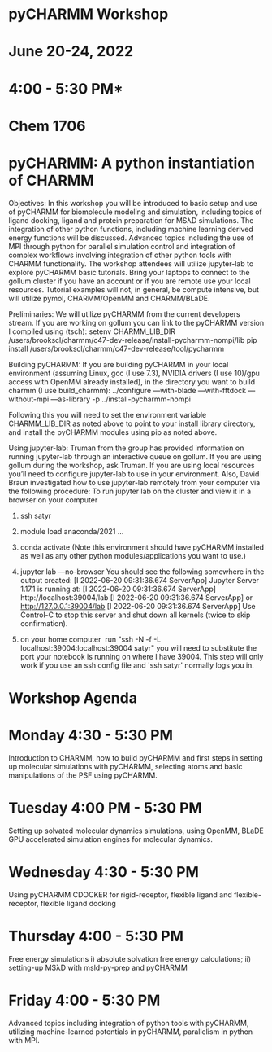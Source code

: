 # pyCHARMM Workshop
# June 20-24, 2022
# 4:00 - 5:30 PM*
# Chem 1706

# pyCHARMM: A python instantiation of CHARMM

Objectives: In this workshop you will be introduced to basic setup and use of pyCHARMM for biomolecule modeling and simulation, including topics of ligand docking, ligand and protein preparation for MSλD simulations. The integration of other python functions, including machine learning derived energy functions will be discussed. Advanced topics including the use of MPI through python for parallel simulation control and integration of complex workflows involving integration of other python tools with CHARMM functionality. The workshop attendees will utilize jupyter-lab to explore pyCHARMM basic tutorials. Bring your laptops to connect to the gollum cluster if you have an account or if you are remote use your local resources. Tutorial examples will not, in general, be compute intensive, but will utilize pymol, CHARMM/OpenMM and CHARMM/BLaDE.

Preliminaries: We will utilize pyCHARMM from the current developers stream. If you are working on gollum you can link to the pyCHARMM version I compiled using (tsch):
setenv CHARMM_LIB_DIR /users/brookscl/charmm/c47-dev-release/install-pycharmm-nompi/lib
pip install /users/brookscl/charmm/c47-dev-release/tool/pycharmm

Building pyCHARMM: If you are building pyCHARMM in your local environment (assuming Linux, gcc (I use 7.3), NVIDIA drivers (I use 10)/gpu access with OpenMM already installed), in the directory you want to build charmm (I use build_charmm):
../configure —with-blade —with-fftdock —without-mpi —as-library -p ../install-pycharmm-nompi

Following this you will need to set the environment variable CHARMM_LIB_DIR as noted above to point to your install library directory, and install the pyCHARMM modules using pip as noted above.

Using jupyter-lab: Truman from the group has provided information on running jupyter-lab through an interactive queue on gollum. If you are using gollum during the workshop, ask Truman. If you are using local resources you’ll need to configure jupyter-lab to use in your environment. Also, David Braun investigated how to use jupyter-lab remotely from your computer via the following procedure:
To run jupyter lab on the cluster and view it in a browser on your computer

1) ssh satyr
2) module load anaconda/2021 ...
3) conda activate <your virtual env>
(Note this environment should have pyCHARMM installed as well as any other python modules/applications you want to use.)
4) jupyter lab —no-browser
You should see the following somewhere in the output created:
[I 2022-06-20 09:31:36.674 ServerApp] Jupyter Server 1.17.1 is running at:
[I 2022-06-20 09:31:36.674 ServerApp] http://localhost:39004/lab
[I 2022-06-20 09:31:36.674 ServerApp]  or http://127.0.0.1:39004/lab
[I 2022-06-20 09:31:36.674 ServerApp] Use Control-C to stop this server and shut down all kernels (twice to skip confirmation).

5) on your home computer  run "ssh -N -f -L localhost:39004:localhost:39004 satyr" 
you will need to substitute the port your notebook is running on where I have 39004.
This step will only work if you use an ssh config file and 'ssh satyr' normally logs you in.

# Workshop Agenda

# Monday 4:30 - 5:30 PM 
Introduction to CHARMM, how to build pyCHARMM and first steps in setting up molecular simulations with pyCHARMM, selecting atoms and basic manipulations of the PSF using pyCHARMM.
# Tuesday 4:00 PM - 5:30 PM 
Setting up solvated molecular dynamics simulations, using OpenMM, BLaDE GPU accelerated simulation engines for molecular dynamics.
# Wednesday 4:30 - 5:30 PM 
Using pyCHARMM CDOCKER for rigid-receptor, flexible ligand and flexible-receptor, flexible ligand docking
# Thursday 4:00 - 5:30 PM 
Free energy simulations i) absolute solvation free energy calculations; ii) setting-up MSλD with msld-py-prep and pyCHARMM
# Friday 4:00 - 5:30 PM 
Advanced topics including integration of python tools with pyCHARMM, utilizing machine-learned potentials in pyCHARMM, parallelism in python with MPI.
